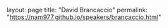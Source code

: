 layout: page
title: "David Brancaccio"
permalink: "https://nam977.github.io/speakers/brancaccio.html"
